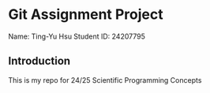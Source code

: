 # Git Assignment Project

Name: Ting-Yu Hsu
Student ID: 24207795


## Introduction

This is my repo for 24/25 Scientific Programming Concepts